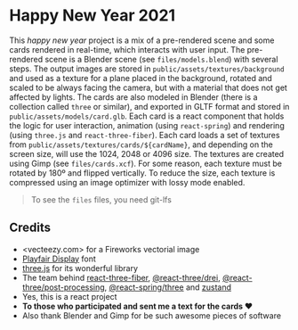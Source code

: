 # Happy New Year 2021

This _happy new year_ project is a mix of a pre-rendered scene and some cards rendered in real-time, which interacts with user input. The pre-rendered scene is a Blender scene (see `files/models.blend`) with several steps. The output images are stored in `public/assets/textures/background` and used as a texture for a plane placed in the background, rotated and scaled to be always facing the camera, but with a material that does not get affected by lights. The cards are also modeled in Blender (there is a collection called `three` or similar), and exported in GLTF format and stored in `public/assets/models/card.glb`. Each card is a react component that holds the logic for user interaction, animation (using `react-spring`) and rendering (using `three.js` and `react-three-fiber`). Each card loads a set of textures from `public/assets/textures/cards/${cardName}`, and depending on the screen size, will use the 1024, 2048 or 4096 size. The textures are created using Gimp (see `files/cards.xcf`). For some reason, each texture must be rotated by 180º and flipped vertically. To reduce the size, each texture is compressed using an image optimizer with lossy mode enabled.

> To see the `files` files, you need git-lfs

## Credits

- <vecteezy.com> for a Fireworks vectorial image
- [Playfair Display](https://fonts.google.com/specimen/Playfair+Display?query=play#standard-styles) font
- [three.js](https://threejs.org) for its wonderful library
- The team behind [react-three-fiber](https://github.com/pmndrs/react-three-fiber), [@react-three/drei](https://github.com/pmndrs/drei), [@react-three/post-processing](https://github.com/pmndrs/react-postprocessing), [@react-spring/three](https://github.com/pmndrs/react-spring) and [zustand](https://github.com/pmndrs/zustand)
- Yes, this is a react project
- **To those who participated and sent me a text for the cards ❤️**
- Also thank Blender and Gimp for be such awesome pieces of software
